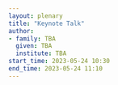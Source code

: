 ```yaml
---
layout: plenary
title: "Keynote Talk"
author:
- family: TBA
  given: TBA
  institute: TBA
start_time: 2023-05-24 10:30
end_time: 2023-05-24 11:10
---
```



